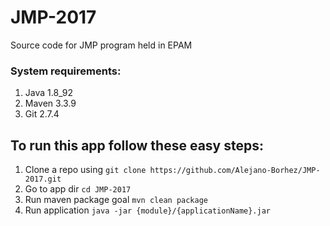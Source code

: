 # JMP-2017
Source code for JMP program held in EPAM

### System requirements:
1. Java 1.8_92 
2. Maven 3.3.9
3. Git 2.7.4

## To run this app follow these easy steps:
1. Clone a repo using `git clone https://github.com/Alejano-Borhez/JMP-2017.git`
2. Go to app dir `cd JMP-2017`
3. Run maven package goal `mvn clean package`
4. Run application `java -jar {module}/{applicationName}.jar`